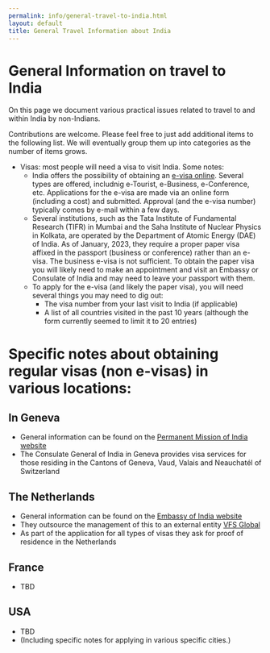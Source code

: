 ```yaml
---
permalink: info/general-travel-to-india.html
layout: default
title: General Travel Information about India
---
```


# General Information on travel to India

On this page we document various practical issues related to travel to
and within India by non-Indians.

Contributions are welcome. Please feel free to just add additional items
to the following list. We will eventually group them up into categories
as the number of items grows.

  * Visas: most people will need a visa to visit India. Some notes:
    * India offers the possibility of obtaining an [e-visa online](https://indianvisaonline.gov.in/evisa/tvoa.html). Several types are offered, includnig e-Tourist, e-Business, e-Conference, etc. Applications for the e-visa are made
     via an online form (including a cost) and submitted. Approval (and
     the e-visa number) typically comes by e-mail within a few days. 
    * Several institutions, such as the Tata Institute of Fundamental
      Research (TIFR) in Mumbai and the Saha Institute of Nuclear Physics
      in Kolkata, are operated by the Department of Atomic Energy (DAE) of
      India. As of January, 2023, they require a proper paper visa affixed 
      in the passport (business or conference) rather than an e-visa. The
      business e-visa is not sufficient. To obtain the paper visa you
      will likely need to make an appointment and visit an Embassy or
      Consulate of India and may need to leave your passport with them.
    * To apply for the e-visa (and likely the paper visa), you will need 
      several things you may need to dig out: 
      * The visa number from your last visit to India (if applicable) 
      * A list of all countries visited in the past 10 years (although
        the form currently seemed to limit it to 20 entries)

# Specific notes about obtaining regular visas (non e-visas) in various locations:

## In Geneva
  * General information can be found on the [Permanent Mission of India website](https://www.pmindiaun.gov.in/pages/NTA,)
  * The Consulate General of India in Geneva provides visa services for those residing in the Cantons of Geneva, Vaud, Valais and Neauchatél of Switzerland

## The Netherlands
  * General information can be found on the [Embassy of India website](https://www.indianembassynetherlands.gov.in/page/visa/) 
  * They outsource the management of this to an external entity [VFS Global](https://services.vfsglobal.com/nld/en/ind/)
  * As part of the application for all types of visas they ask for proof of residence in the Netherlands

## France
  * TBD

## USA 
  * TBD
  * (Including specific notes for applying in various specific cities.)

